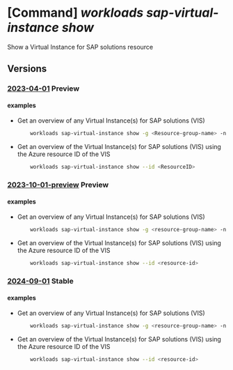 # [Command] _workloads sap-virtual-instance show_

Show a Virtual Instance for SAP solutions resource

## Versions

### [2023-04-01](/Resources/mgmt-plane/L3N1YnNjcmlwdGlvbnMve30vcmVzb3VyY2Vncm91cHMve30vcHJvdmlkZXJzL21pY3Jvc29mdC53b3JrbG9hZHMvc2FwdmlydHVhbGluc3RhbmNlcy97fQ==/2023-04-01.xml) **Preview**

<!-- mgmt-plane /subscriptions/{}/resourcegroups/{}/providers/microsoft.workloads/sapvirtualinstances/{} 2023-04-01 -->

#### examples

- Get an overview of any Virtual Instance(s) for SAP solutions (VIS)
    ```bash
        workloads sap-virtual-instance show -g <Resource-group-name> -n <ResourceName>
    ```

- Get an overview of the Virtual Instance(s) for SAP solutions (VIS) using the Azure resource ID of the VIS
    ```bash
        workloads sap-virtual-instance show --id <ResourceID>
    ```

### [2023-10-01-preview](/Resources/mgmt-plane/L3N1YnNjcmlwdGlvbnMve30vcmVzb3VyY2Vncm91cHMve30vcHJvdmlkZXJzL21pY3Jvc29mdC53b3JrbG9hZHMvc2FwdmlydHVhbGluc3RhbmNlcy97fQ==/2023-10-01-preview.xml) **Preview**

<!-- mgmt-plane /subscriptions/{}/resourcegroups/{}/providers/microsoft.workloads/sapvirtualinstances/{} 2023-10-01-preview -->

#### examples

- Get an overview of any Virtual Instance(s) for SAP solutions (VIS)
    ```bash
        workloads sap-virtual-instance show -g <resource-group-name> -n <vis-name>
    ```

- Get an overview of the Virtual Instance(s) for SAP solutions (VIS) using the Azure resource ID of the VIS
    ```bash
        workloads sap-virtual-instance show --id <resource-id>
    ```

### [2024-09-01](/Resources/mgmt-plane/L3N1YnNjcmlwdGlvbnMve30vcmVzb3VyY2Vncm91cHMve30vcHJvdmlkZXJzL21pY3Jvc29mdC53b3JrbG9hZHMvc2FwdmlydHVhbGluc3RhbmNlcy97fQ==/2024-09-01.xml) **Stable**

<!-- mgmt-plane /subscriptions/{}/resourcegroups/{}/providers/microsoft.workloads/sapvirtualinstances/{} 2024-09-01 -->

#### examples

- Get an overview of any Virtual Instance(s) for SAP solutions (VIS)
    ```bash
        workloads sap-virtual-instance show -g <resource-group-name> -n <vis-name>
    ```

- Get an overview of the Virtual Instance(s) for SAP solutions (VIS) using the Azure resource ID of the VIS
    ```bash
        workloads sap-virtual-instance show --id <resource-id>
    ```
